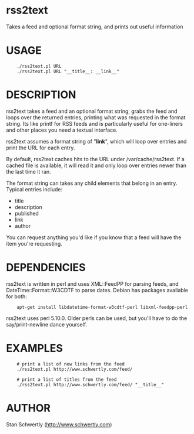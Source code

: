 # rss2text

Takes a feed and optional format string, and prints out useful information

# USAGE

		./rss2text.pl URL
		./rss2text.pl URL "__title__: __link__"

# DESCRIPTION

rss2text takes a feed and an optional format string, grabs the feed and loops
over the returned entries, printing what was requested in the format string.
Its like printf for RSS feeds and is particularly useful for one-liners and
other places you need a textual interface.

rss2text assumes a format string of "__link__", which will loop over entries
and print the URL for each entry.

By default, rss2text caches hits to the URL under /var/cache/rss2text. If a
cached file is available, it will read it and only loop over entries newer
than the last time it ran.

The format string can takes any child elements that belong in an entry. Typical
entries include:

 * title
 * description
 * published
 * link
 * author

You can request anything you'd like if you know that a feed will have the item
you're requesting.

# DEPENDENCIES

rss2text is written in perl and uses XML::FeedPP for parsing feeds, and 
DateTime::Format::W3CDTF to parse dates. Debian has packages available for both:

		apt-get install libdatetime-format-w3cdtf-perl libxml-feedpp-perl

rss2text uses perl 5.10.0. Older perls can be used, but you'll have to do the
say/print-newline dance yourself.

# EXAMPLES

		# print a list of new links from the feed
		./rss2text.pl http://www.schwertly.com/feed/

		# print a list of titles from the feed
		./rss2text.pl http://www.schwertly.com/feed/ "__title__"

# AUTHOR

Stan Schwertly (http://www.schwertly.com)



